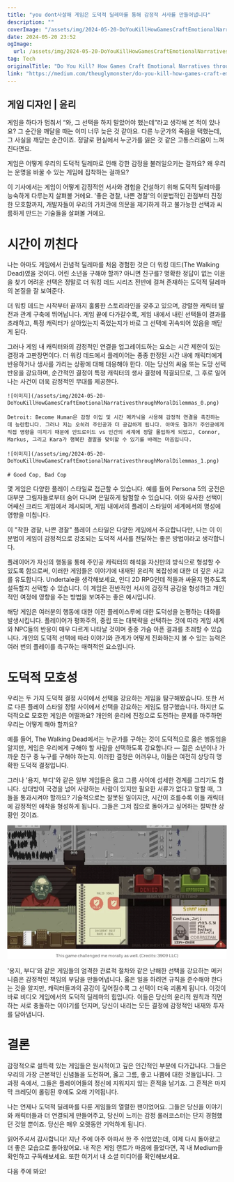 ```yaml
---
title: "you dont사살해 게임은 도덕적 딜레마를 통해 감정적 서사를 만들어냅니다"
description: ""
coverImage: "/assets/img/2024-05-20-DoYouKillHowGamesCraftEmotionalNarrativesthroughMoralDilemmas_0.png"
date: 2024-05-20 23:52
ogImage: 
  url: /assets/img/2024-05-20-DoYouKillHowGamesCraftEmotionalNarrativesthroughMoralDilemmas_0.png
tag: Tech
originalTitle: "Do You Kill? How Games Craft Emotional Narratives through Moral Dilemmas"
link: "https://medium.com/theuglymonster/do-you-kill-how-games-craft-emotional-narratives-through-moral-dilemmas-4f71c2ab7f9c"
---
```



## 게임 디자인 | 윤리

게임을 하다가 멈춰서 “와, 그 선택을 하지 말았어야 했는데”라고 생각해 본 적이 있나요? 그 순간을 깨달을 때는 이미 너무 늦은 것 같아요. 다른 누군가의 죽음을 택했는데, 그 사실을 깨닫는 순간이죠. 정말로 현실에서 누군가를 잃은 것 같은 고통스러움이 느껴진다면요.

게임은 어떻게 우리의 도덕적 딜레마로 인해 강한 감정을 불러일으키는 걸까요? 왜 우리는 운명을 바꿀 수 있는 게임에 집착하는 걸까요?

이 기사에서는 게임이 어떻게 감정적인 서사와 경험을 건설하기 위해 도덕적 딜레마를 능숙하게 다루는지 살펴볼 거에요. '좋은 경찰, 나쁜 경찰'의 이분법적인 관점부터 진정한 모호함까지, 개발자들이 우리의 가치관에 의문을 제기하게 하고 불가능한 선택과 씨름하게 만드는 기술들을 살펴볼 거에요.

<div class="content-ad"></div>

# 시간이 끼친다

나는 아마도 게임에서 관념적 딜레마를 처음 경험한 것은 더 워킹 데드(The Walking Dead)였을 것이다. 어린 소년을 구해야 할까? 아니면 친구를? 명확한 정답이 없는 이윤을 찾기 어려운 선택은 정말로 더 워킹 데드 시리즈 전반에 걸쳐 존재하는 도덕적 딜레마의 본질을 잘 보여준다.

더 워킹 데드는 시작부터 끝까지 훌륭한 스토리라인을 갖추고 있으며, 강렬한 캐릭터 발전과 관계 구축에 뛰어납니다. 게임 끝에 다가갈수록, 게임 내에서 내린 선택들이 결과를 초래하고, 특정 캐릭터가 살아있는지 죽었는지가 바로 그 선택에 귀속되어 있음을 깨닫게 된다.

그러나 게임 내 캐릭터와의 감정적인 연결을 업그레이드하는 요소는 시간 제한이 있는 결정과 고판장면이다. 더 워킹 데드에서 플레이어는 종종 한정된 시간 내에 캐릭터에게 반응하거나 생사를 가리는 상황에 대해 대응해야 한다. 이는 당신의 싸움 또는 도망 선택 반응을 강요하며, 순간적인 결정이 특정 캐릭터의 생사 결정에 직결되므로, 그 후로 일어나는 사건이 더욱 감정적인 무대를 제공한다.

<div class="content-ad"></div>

```
![이미지](/assets/img/2024-05-20-DoYouKillHowGamesCraftEmotionalNarrativesthroughMoralDilemmas_0.png)

Detroit: Become Human은 감정 이입 및 시간 메카닉을 사용해 감정적 연결을 촉진하는 데 능란합니다. 그러나 저는 오히려 주인공과 더 공감하게 됩니다. 아마도 결과가 주인공에게 직접 영향을 미치기 때문에 안드로이드 vs 인간의 세계에 정말 몰입하게 되었고, Connor, Markus, 그리고 Kara가 행복한 결말을 맞이할 수 있기를 바래는 마음입니다.

![이미지](/assets/img/2024-05-20-DoYouKillHowGamesCraftEmotionalNarrativesthroughMoralDilemmas_1.png)

# Good Cop, Bad Cop
```  

<div class="content-ad"></div>

몇 게임은 다양한 플레이 스타일로 접근할 수 있습니다. 예를 들어 Persona 5의 궁전은 대부분 그림자들로부터 숨어 다니며 은밀하게 탐험할 수 있습니다. 이와 유사한 선택이 어쌔신 크리드 게임에서 제시되며, 게임 내에서의 플레이 스타일이 세계에서의 명성에 영향을 미칩니다.

이 "착한 경찰, 나쁜 경찰" 플레이 스타일은 다양한 게임에서 주요합니다만, 나는 이 이분법이 게임이 감정적으로 강조되는 도덕적 서사를 전달하는 좋은 방법이라고 생각합니다.

플레이어가 자신의 행동을 통해 주인공 캐릭터의 해석을 자신만의 방식으로 형성할 수 있도록 함으로써, 이러한 게임들은 이야기에 내재된 윤리적 복잡성에 대한 더 깊은 사고를 유도합니다. Undertale을 생각해보세요, 인디 2D RPG인데 적들과 싸울지 멈추도록 설득할지 선택할 수 있습니다. 이 게임은 전반적인 서사의 감정적 공감을 형성하고 개인적인 여정에 영향을 주는 방법을 보여주는 좋은 예시입니다.

<div class="content-ad"></div>

해당 게임은 여러분의 행동에 대한 이전 플레이스루에 대한 도덕성을 논평하는 대화를 발생시킵니다. 플레이어가 평화주의, 중립 또는 대북략을 선택하는 것에 따라 게임 세계와 NPC들의 반응이 매우 다르게 나타날 것이며 종종 가슴 아픈 결과를 초래할 수 있습니다. 개인의 도덕적 선택에 따라 이야기와 관계가 어떻게 진화하는지 볼 수 있는 능력은 여러 번의 플레이를 촉구하는 매력적인 요소입니다.

# 도덕적 모호성

우리는 두 가지 도덕적 결정 사이에서 선택을 강요하는 게임을 탐구해봤습니다. 또한 서로 다른 플레이 스타일 정렬 사이에서 선택을 강요하는 게임도 탐구했습니다. 하지만 도덕적으로 모호한 게임은 어떨까요? 개인의 윤리에 진정으로 도전하는 문제를 마주하면 우리는 어떻게 해야 할까요?

예를 들어, The Walking Dead에서는 누군가를 구하는 것이 도덕적으로 옳은 행동임을 알지만, 게임은 우리에게 구해야 할 사람을 선택하도록 강요합니다 — 젊은 소년이나 가까운 친구 중 누구를 구해야 하는지. 이러한 결정은 어려우나, 이들은 여전히 상당히 명확한 도덕적 결정입니다.

<div class="content-ad"></div>

그러나 '용지, 부디'와 같은 일부 게임들은 옳고 그름 사이에 섬세한 경계를 그리기도 합니다. 상대방이 국경을 넘어 사랑하는 사람이 있지만 필요한 서류가 없다고 말할 때, 그들을 통과시켜야 할까요? 기술적으로는 잘못된 일이지만, 시간이 흐를수록 이들 캐릭터에 감정적인 애착을 형성하게 됩니다. 그들은 그저 집으로 돌아가고 싶어하는 절박한 상황인 것이죠.

![이미지](/assets/img/2024-05-20-DoYouKillHowGamesCraftEmotionalNarrativesthroughMoralDilemmas_3.png)

'용지, 부디'와 같은 게임들의 엄격한 관료적 절차와 같은 난해한 선택을 강요하는 메커니즘은 감정적인 책임의 부담을 만들어냅니다. 옳은 일을 하려면 규칙을 준수해야 한다는 것을 알지만, 캐릭터들과의 공감이 깊어질수록 그 선택이 더욱 괴롭게 됩니다. 이것이 바로 비디오 게임에서의 도덕적 딜레마의 힘입니다. 이들은 당신의 윤리적 원칙과 직면하는 서로 충돌하는 이야기를 던지며, 당신이 내리는 모든 결정에 감정적인 내재와 투자를 담아냅니다.

# 결론

<div class="content-ad"></div>

감정적으로 설득력 있는 게임들은 원시적이고 깊은 인간적인 부분에 다가갑니다. 그들은 우리의 가장 근본적인 신념들을 도전하며, 옳고 그름, 좋고 나쁨에 대한 것들입니다. 그 과정 속에서, 그들은 플레이어들의 정신에 지워지지 않는 흔적을 남기죠. 그 흔적은 마지막 크레딧이 롤링된 후에도 오래 기억됩니다.

나는 언제나 도덕적 딜레마를 다룬 게임들의 열렬한 팬이었어요. 그들은 당신을 이야기와 캐릭터들과 더 연결되게 만들어주고, 당신이 느끼는 감정 롤러코스터는 단지 경험했던 것일 뿐이죠. 당신은 매우 오랫동안 기억하게 됩니다.

읽어주셔서 감사합니다! 지난 주에 아주 아파서 한 주 쉬었었는데, 이제 다시 돌아왔고 더 좋은 모습으로 돌아왔어요. 내 작은 게임 랜트가 마음에 들었다면, 꼭 내 Medium을 확인하고 구독해보세요. 또한 여기서 내 소셜 미디어를 확인해보세요.

다음 주에 봐요!